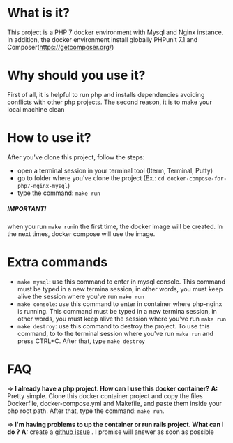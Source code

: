 # What is it?

This project is a PHP 7 docker environment with Mysql and Nginx instance. In addition, the docker environment install globally PHPunit 7.1 and Composer(https://getcomposer.org/)

# Why should you use it?

First of all, it is helpful to run php and installs dependencies avoiding conflicts with other php projects. The second reason, it is to make your local machine clean

# How to use it?

After you've clone this project, follow the steps:
- open a terminal session in your terminal tool (Iterm, Terminal, Putty)
- go to folder where you've clone the project (Ex.: ```cd docker-compose-for-php7-nginx-mysql```)
- type the command: ```make run```

##### IMPORTANT!
when you run ```make run```in the first time, the docker image will be created. In the next times, docker compose will use the image.

# Extra commands

- `make mysql`: use this command to enter in mysql console. This command must be typed in a new termina session, in other words, you must keep alive the session where you've run `make run`
- `make console`: use this command to enter in container where php-nginx is running. This command must be typed in a new termina session, in other words, you must keep alive the session where you've run `make run`
- `make destroy`: use this command to destroy the project. To use this command, to to the terminal session where you've run `make run` and press CTRL+C. After that, type `make destroy`

# FAQ

=> **I already have a php project. How can I use this docker container?**
**A:** Pretty simple. Clone this docker container project and copy the files Dockerfile, docker-compose.yml and Makefile, and paste them inside your php root path.  After that, type the command: ```make run```.

=> **I'm having problems to up the container or run rails project. What can I do ?**
**A:** create a [github issue](https://github.com/pierreabreup/docker-compose-for-php7-nginx-mysql/issues) . I promise will answer as soon as possible
